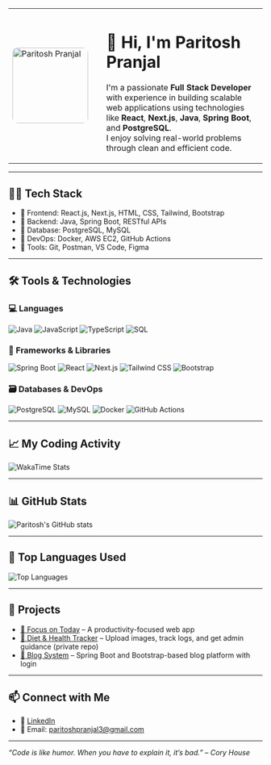 <table>
  <tr>
    <td width="170">
      <img src="https://github.com/Paritosh-Pranjal.png" width="150" style="border-radius: 10px" alt="Paritosh Pranjal" />
    </td>
    <td>
      <h1>👋 Hi, I'm Paritosh Pranjal</h1>
      <p>
        I'm a passionate <strong>Full Stack Developer</strong> with experience in building scalable web applications using technologies like 
        <strong>React</strong>, <strong>Next.js</strong>, <strong>Java</strong>, <strong>Spring Boot</strong>, and <strong>PostgreSQL</strong>. <br />
        I enjoy solving real-world problems through clean and efficient code.
      </p>
    </td>
  </tr>
</table>

---

## 🧑‍💻 Tech Stack

- 🔹 Frontend: React.js, Next.js, HTML, CSS, Tailwind, Bootstrap
- 🔹 Backend: Java, Spring Boot, RESTful APIs
- 🔹 Database: PostgreSQL, MySQL
- 🔹 DevOps: Docker, AWS EC2, GitHub Actions
- 🔹 Tools: Git, Postman, VS Code, Figma

---

## 🛠️ Tools & Technologies

### 💻 Languages
![Java](https://img.shields.io/badge/Java-ED8B00?style=for-the-badge&logo=java&logoColor=white)
![JavaScript](https://img.shields.io/badge/JavaScript-F7DF1E?style=for-the-badge&logo=javascript&logoColor=black)
![TypeScript](https://img.shields.io/badge/TypeScript-007ACC?style=for-the-badge&logo=typescript&logoColor=white)
![SQL](https://img.shields.io/badge/SQL-336791?style=for-the-badge&logo=postgresql&logoColor=white)

### 🧰 Frameworks & Libraries
![Spring Boot](https://img.shields.io/badge/Spring_Boot-6DB33F?style=for-the-badge&logo=spring-boot&logoColor=white)
![React](https://img.shields.io/badge/React-20232A?style=for-the-badge&logo=react&logoColor=61DAFB)
![Next.js](https://img.shields.io/badge/Next.js-000000?style=for-the-badge&logo=next.js&logoColor=white)
![Tailwind CSS](https://img.shields.io/badge/Tailwind_CSS-38B2AC?style=for-the-badge&logo=tailwind-css&logoColor=white)
![Bootstrap](https://img.shields.io/badge/Bootstrap-7952B3?style=for-the-badge&logo=bootstrap&logoColor=white)

### 🗃️ Databases & DevOps
![PostgreSQL](https://img.shields.io/badge/PostgreSQL-316192?style=for-the-badge&logo=postgresql&logoColor=white)
![MySQL](https://img.shields.io/badge/MySQL-00758F?style=for-the-badge&logo=mysql&logoColor=white)
![Docker](https://img.shields.io/badge/Docker-0db7ed?style=for-the-badge&logo=docker&logoColor=white)
![GitHub Actions](https://img.shields.io/badge/GitHub_Actions-2088FF?style=for-the-badge&logo=github-actions&logoColor=white)

---

## 📈 My Coding Activity

<!-- WakaTime Card -->
![WakaTime Stats](https://github-readme-stats.vercel.app/api/wakatime?username=paritosh-pranjal&layout=compact&theme=radical)

---

## 📊 GitHub Stats

![Paritosh's GitHub stats](https://github-readme-stats.vercel.app/api?username=paritoshpranjal&show_icons=true&theme=radical)

---

## 🧠 Top Languages Used

![Top Languages](https://github-readme-stats.vercel.app/api/top-langs/?username=paritoshpranjal&layout=compact&theme=radical&langs_count=8)

---

## 🚀 Projects

- [🔗 Focus on Today](https://github.com/Paritosh-Pranjal/Focus-on-Today-Vanilla) – A productivity-focused web app
- [🔗 Diet & Health Tracker](#) – Upload images, track logs, and get admin guidance (private repo)
- [🔗 Blog System](#) – Spring Boot and Bootstrap-based blog platform with login

---

## 📫 Connect with Me

- 🔗 [LinkedIn](https://linkedin.com/in/paritosh-pranjal)
- 📧 Email: paritoshpranjal3@gmail.com

---

_“Code is like humor. When you have to explain it, it’s bad.” – Cory House_
